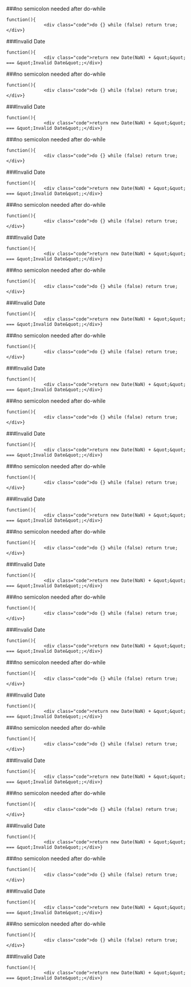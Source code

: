 ###no semicolon needed after do-while
          
```
function(){
              <div class="code">do {} while (false) return true;</div>}
```
###Invalid Date
          
```
function(){
              <div class="code">return new Date(NaN) + &quot;&quot; === &quot;Invalid Date&quot;;</div>}
```
###no semicolon needed after do-while
          
```
function(){
              <div class="code">do {} while (false) return true;</div>}
```
###Invalid Date
          
```
function(){
              <div class="code">return new Date(NaN) + &quot;&quot; === &quot;Invalid Date&quot;;</div>}
```
###no semicolon needed after do-while
          
```
function(){
              <div class="code">do {} while (false) return true;</div>}
```
###Invalid Date
          
```
function(){
              <div class="code">return new Date(NaN) + &quot;&quot; === &quot;Invalid Date&quot;;</div>}
```
###no semicolon needed after do-while
          
```
function(){
              <div class="code">do {} while (false) return true;</div>}
```
###Invalid Date
          
```
function(){
              <div class="code">return new Date(NaN) + &quot;&quot; === &quot;Invalid Date&quot;;</div>}
```
###no semicolon needed after do-while
          
```
function(){
              <div class="code">do {} while (false) return true;</div>}
```
###Invalid Date
          
```
function(){
              <div class="code">return new Date(NaN) + &quot;&quot; === &quot;Invalid Date&quot;;</div>}
```
###no semicolon needed after do-while
          
```
function(){
              <div class="code">do {} while (false) return true;</div>}
```
###Invalid Date
          
```
function(){
              <div class="code">return new Date(NaN) + &quot;&quot; === &quot;Invalid Date&quot;;</div>}
```
###no semicolon needed after do-while
          
```
function(){
              <div class="code">do {} while (false) return true;</div>}
```
###Invalid Date
          
```
function(){
              <div class="code">return new Date(NaN) + &quot;&quot; === &quot;Invalid Date&quot;;</div>}
```
###no semicolon needed after do-while
          
```
function(){
              <div class="code">do {} while (false) return true;</div>}
```
###Invalid Date
          
```
function(){
              <div class="code">return new Date(NaN) + &quot;&quot; === &quot;Invalid Date&quot;;</div>}
```
###no semicolon needed after do-while
          
```
function(){
              <div class="code">do {} while (false) return true;</div>}
```
###Invalid Date
          
```
function(){
              <div class="code">return new Date(NaN) + &quot;&quot; === &quot;Invalid Date&quot;;</div>}
```
###no semicolon needed after do-while
          
```
function(){
              <div class="code">do {} while (false) return true;</div>}
```
###Invalid Date
          
```
function(){
              <div class="code">return new Date(NaN) + &quot;&quot; === &quot;Invalid Date&quot;;</div>}
```
###no semicolon needed after do-while
          
```
function(){
              <div class="code">do {} while (false) return true;</div>}
```
###Invalid Date
          
```
function(){
              <div class="code">return new Date(NaN) + &quot;&quot; === &quot;Invalid Date&quot;;</div>}
```
###no semicolon needed after do-while
          
```
function(){
              <div class="code">do {} while (false) return true;</div>}
```
###Invalid Date
          
```
function(){
              <div class="code">return new Date(NaN) + &quot;&quot; === &quot;Invalid Date&quot;;</div>}
```
###no semicolon needed after do-while
          
```
function(){
              <div class="code">do {} while (false) return true;</div>}
```
###Invalid Date
          
```
function(){
              <div class="code">return new Date(NaN) + &quot;&quot; === &quot;Invalid Date&quot;;</div>}
```
###no semicolon needed after do-while
          
```
function(){
              <div class="code">do {} while (false) return true;</div>}
```
###Invalid Date
          
```
function(){
              <div class="code">return new Date(NaN) + &quot;&quot; === &quot;Invalid Date&quot;;</div>}
```
###no semicolon needed after do-while
          
```
function(){
              <div class="code">do {} while (false) return true;</div>}
```
###Invalid Date
          
```
function(){
              <div class="code">return new Date(NaN) + &quot;&quot; === &quot;Invalid Date&quot;;</div>}
```
